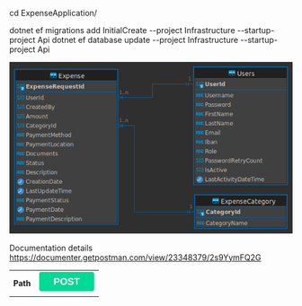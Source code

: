 cd ExpenseApplication/

dotnet ef migrations add InitialCreate --project Infrastructure --startup-project Api
dotnet ef database update --project Infrastructure --startup-project Api



![erd.png](.github%2Fassets%2Ferd.png)


Documentation details https://documenter.getpostman.com/view/23348379/2s9YymFQ2G



<table>
  <tr>
    <th>Path</th>
    <td>
      <img src=".github/assets/POST.png" alt="POST" width="100"/>
    </td>
  </tr>
</table>
